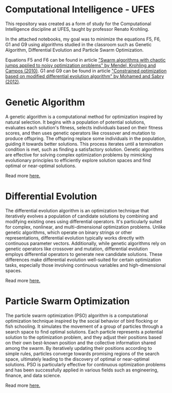 # Computational Intelligence - UFES


This repository was created as a form of study for the Computational Intelligence discipline at UFES, taught by professor Renato Krohling.


In the attached notebooks, my goal was to minimize the equations F5, F6, G1 and G9 using algorithms studied in the classroom such as Genetic Algorithm, Differential Evolution and Particle Swarm Optimization.


Equations F5 and F6 can be found in article ["Swarm algorithms with chaotic jumps applied to noisy optimization problems" by Mendel, Krohling and Campos (2010)](https://doi.org/10.1016/j.ins.2010.06.007). G1 and G9 can be found in article ["Constrained optimization based on modified differential evolution algorithm" by Mohamed and Sabry (2012)](https://doi.org/10.1016/j.ins.2012.01.008).


# Genetic Algorithm

A genetic algorithm is a computational method for optimization inspired by natural selection. It begins with a population of potential solutions, evaluates each solution's fitness, selects individuals based on their fitness scores, and then uses genetic operators like crossover and mutation to produce offspring. The offspring replace some individuals in the population, guiding it towards better solutions. This process iterates until a termination condition is met, such as finding a satisfactory solution. Genetic algorithms are effective for solving complex optimization problems by mimicking evolutionary principles to efficiently explore solution spaces and find optimal or near-optimal solutions.

Read more [here.](https://doi.org/10.1007/s11042-020-10139-6)



# Differential Evolution

The differential evolution algorithm is an optimization technique that iteratively evolves a population of candidate solutions by combining and modifying existing ones using differential operators. It's particularly suited for complex, nonlinear, and multi-dimensional optimization problems. Unlike genetic algorithms, which operate on binary strings or other representations, differential evolution typically works directly with continuous parameter vectors. Additionally, while genetic algorithms rely on genetic operators like crossover and mutation, differential evolution employs differential operators to generate new candidate solutions. These differences make differential evolution well-suited for certain optimization tasks, especially those involving continuous variables and high-dimensional spaces.

Read more [here.](https://doi.org/10.1016/j.aej.2021.09.013)



# Particle Swarm Optimization

The particle swarm optimization (PSO) algorithm is a computational optimization technique inspired by the social behavior of bird flocking or fish schooling. It simulates the movement of a group of particles through a search space to find optimal solutions. Each particle represents a potential solution to the optimization problem, and they adjust their positions based on their own best-known position and the collective information shared among the swarm. By iteratively updating their positions according to simple rules, particles converge towards promising regions of the search space, ultimately leading to the discovery of optimal or near-optimal solutions. PSO is particularly effective for continuous optimization problems and has been successfully applied in various fields such as engineering, finance, and data science.

Read more [here.](https://doi.org/10.1007/s11831-021-09694-4)

